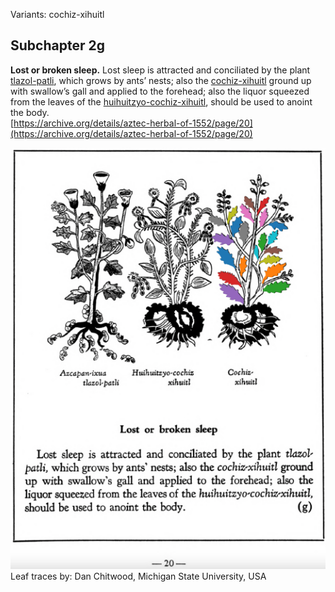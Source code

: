 Variants: cochiz-xihuitl  

## Subchapter 2g  
**Lost or broken sleep.** Lost sleep is attracted and conciliated by the plant [tlazol-patli](Tlazol-patli.md), which grows by ants’ nests; also the [cochiz-xihuitl](Cochiz-xihuitl.md) ground up with swallow’s gall and applied to the forehead; also the liquor squeezed from the leaves of the [huihuitzyo-cochiz-xihuitl](Huihuitzyo-cochiz-xihuitl.md), should be used to anoint the body.  
[https://archive.org/details/aztec-herbal-of-1552/page/20](https://archive.org/details/aztec-herbal-of-1552/page/20)  

![D_ID076_p020_03_Cochiz-xihuitl.png](assets/D_ID076_p020_03_Cochiz-xihuitl.png)  
Leaf traces by: Dan Chitwood, Michigan State University, USA  
